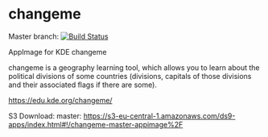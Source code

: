 # changeme
Master branch:
[![Build Status](http://aci.pangea.pub/job/changeme-master-appimage/badge/icon)](http://aci.pangea.pub/job/changeme-master-appimage/)

AppImage for KDE changeme

changeme is a geography learning tool, which allows you to learn about the political divisions of some countries (divisions, capitals of those divisions and their associated flags if there are some).

https://edu.kde.org/changeme/

S3 Download:
master:
https://s3-eu-central-1.amazonaws.com/ds9-apps/index.html#!/changeme-master-appimage%2F
